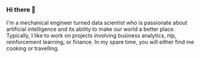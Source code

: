 ### Hi there 👋

I'm a mechanical engineer turned data scientist who is passionate about artificial intelligence and its ability to make our world a better place. Typically, I like to work on projects involving business analytics, nlp, reinforcement learning, or finance. In my spare time, you will either find me cooking or travelling.


<a href="http://google.com/">
<!-- ![Alt text](https://github.com/vibhormalik97/vibhormalik97/blob/master/mail-line.png?raw=true) -->
<!-- ![Alt text](https://github.com/vibhormalik97/vibhormalik97/blob/master/linkedin-fill.png?raw=true) -->
<!-- ![Alt text](https://github.com/vibhormalik97/vibhormalik97/blob/master/twitter-fill.png?raw=true) -->

<!--
**vibhormalik97/vibhormalik97** is a ✨ _special_ ✨ repository because its `README.md` (this file) appears on your GitHub profile.

Here are some ideas to get you started:

- 🔭 I’m currently working on ...
- 🌱 I’m currently learning ...
- 👯 I’m looking to collaborate on ...
- 🤔 I’m looking for help with ...
- 💬 Ask me about ...
- 📫 How to reach me: ...
- 😄 Pronouns: ...
- ⚡ Fun fact: ...
-->
